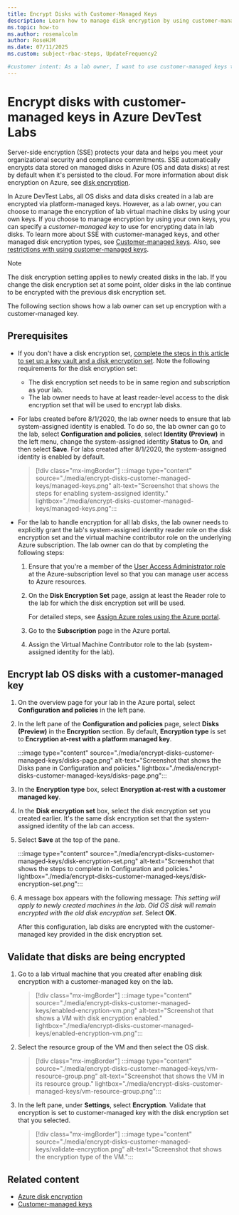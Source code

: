 ```yaml
---
title: Encrypt Disks with Customer-Managed Keys
description: Learn how to manage disk encryption by using customer-managed keys in Azure DevTest Labs. 
ms.topic: how-to
ms.author: rosemalcolm
author: RoseHJM
ms.date: 07/11/2025
ms.custom: subject-rbac-steps, UpdateFrequency2

#customer intent: As a lab owner, I want to use customer-managed keys to manage disk encryption so that I can manage access control with more flexibility.  
---
```


# Encrypt disks with customer-managed keys in Azure DevTest Labs

Server-side encryption (SSE) protects your data and helps you meet your organizational security and compliance commitments. SSE automatically encrypts data stored on managed disks in Azure (OS and data disks) at rest by default when it's persisted to the cloud. For more information about disk encryption on Azure, see [disk encryption](/azure/virtual-machines/disk-encryption).

In Azure DevTest Labs, all OS disks and data disks created in a lab are encrypted via platform-managed keys. However, as a lab owner, you can choose to manage the encryption of lab virtual machine disks by using your own keys. If you choose to manage encryption by using your own keys, you can specify a *customer-managed key* to use for encrypting data in lab disks. To learn more about SSE with customer-managed keys, and other managed disk encryption types, see [Customer-managed keys](/azure/virtual-machines/disk-encryption#customer-managed-keys). Also, see [restrictions with using customer-managed keys](/azure/virtual-machines/disks-enable-customer-managed-keys-portal#restrictions).

> [!NOTE]
> The disk encryption setting applies to newly created disks in the lab. If you change the disk encryption set at some point, older disks in the lab continue to be encrypted with the previous disk encryption set.

The following section shows how a lab owner can set up encryption with a customer-managed key.

## Prerequisites

- If you don't have a disk encryption set, [complete the steps in this article to set up a key vault and a disk encryption set](/azure/virtual-machines/disks-enable-customer-managed-keys-portal). Note the following requirements for the disk encryption set:

  - The disk encryption set needs to be in same region and subscription as your lab.
  - The lab owner needs to have at least reader-level access to the disk encryption set that will be used to encrypt lab disks.

- For labs created before 8/1/2020, the lab owner needs to ensure that lab system-assigned identity is enabled. To do so, the lab owner can go to the lab, select **Configuration and policies**, select **Identity (Preview)** in the left menu, change the system-assigned identity **Status** to **On**, and then select **Save**. For labs created after 8/1/2020, the system-assigned identity is enabled by default.

    > [!div class="mx-imgBorder"]
    > :::image type="content" source="./media/encrypt-disks-customer-managed-keys/managed-keys.png" alt-text="Screenshot that shows the steps for enabling system-assigned identity." lightbox="./media/encrypt-disks-customer-managed-keys/managed-keys.png":::

- For the lab to handle encryption for all lab disks, the lab owner needs to explicitly grant the lab's system-assigned identity reader role on the disk encryption set and the virtual machine contributor role on the underlying Azure subscription. The lab owner can do that by completing the following steps:

    1. Ensure that you're a member of the [User Access Administrator role](../role-based-access-control/built-in-roles.md#user-access-administrator) at the Azure-subscription level so that you can manage user access to Azure resources.

    1. On the **Disk Encryption Set** page, assign at least the Reader role to the lab for which the disk encryption set will be used.

       For detailed steps, see [Assign Azure roles using the Azure portal](../role-based-access-control/role-assignments-portal.yml).

    1. Go to the **Subscription** page in the Azure portal.

    1. Assign the Virtual Machine Contributor role to the lab (system-assigned identity for the lab).

## Encrypt lab OS disks with a customer-managed key

1. On the overview page for your lab in the Azure portal, select **Configuration and policies** in the left pane.
1. In the left pane of the **Configuration and policies** page, select **Disks (Preview)** in the **Encryption** section. By default, **Encryption type** is set to **Encryption at-rest with a platform managed key**.

    :::image type="content" source="./media/encrypt-disks-customer-managed-keys/disks-page.png" alt-text="Screenshot that shows the Disks pane in Configuration and policies." lightbox="./media/encrypt-disks-customer-managed-keys/disks-page.png":::

1. In the **Encryption type** box, select **Encryption at-rest with a customer managed key**.
1. In the **Disk encryption set** box, select the disk encryption set you created earlier. It's the same disk encryption set that the system-assigned identity of the lab can access.
1. Select **Save** at the top of the pane.

    :::image type="content" source="./media/encrypt-disks-customer-managed-keys/disk-encryption-set.png" alt-text="Screenshot that shows the steps to complete in Configuration and policies." lightbox="./media/encrypt-disks-customer-managed-keys/disk-encryption-set.png":::

1. A message box appears with the following message: *This setting will apply to newly created machines in the lab. Old OS disk will remain encrypted with the old disk encryption set*. Select **OK**.

    After this configuration, lab disks are encrypted with the customer-managed key provided in the disk encryption set.

## Validate that disks are being encrypted

1. Go to a lab virtual machine that you created after enabling disk encryption with a customer-managed key on the lab.

    > [!div class="mx-imgBorder"]
    > :::image type="content" source="./media/encrypt-disks-customer-managed-keys/enabled-encryption-vm.png" alt-text="Screenshot that shows a VM with disk encryption enabled." lightbox="./media/encrypt-disks-customer-managed-keys/enabled-encryption-vm.png":::

1. Select the resource group of the VM and then select the OS disk.

    > [!div class="mx-imgBorder"]
    > :::image type="content" source="./media/encrypt-disks-customer-managed-keys/vm-resource-group.png" alt-text="Screenshot that shows the VM in its resource group." lightbox="./media/encrypt-disks-customer-managed-keys/vm-resource-group.png":::

1. In the left pane, under **Settings**, select **Encryption**. Validate that encryption is set to customer-managed key with the disk encryption set that you selected.

    > [!div class="mx-imgBorder"]
    > :::image type="content" source="./media/encrypt-disks-customer-managed-keys/validate-encryption.png" alt-text="Screenshot that shows the encryption type of the VM.":::
  
## Related content

- [Azure disk encryption](/azure/virtual-machines/disk-encryption)
- [Customer-managed keys](/azure/virtual-machines/disk-encryption#customer-managed-keys)
